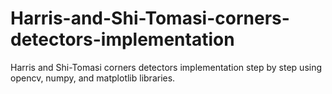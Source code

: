 # Harris-and-Shi-Tomasi-corners-detectors-implementation
Harris and Shi-Tomasi corners detectors ​implementation step by step using opencv, numpy, and matplotlib libraries.
